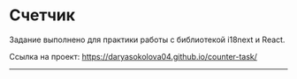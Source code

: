 # Счетчик
Задание выполнено для практики работы с библиотекой i18next и React.

Ссылка на проект: https://daryasokolova04.github.io/counter-task/

---


